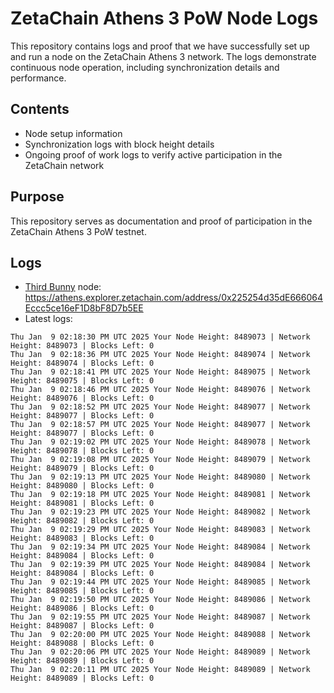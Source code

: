 # ZetaChain Athens 3 PoW Node Logs
This repository contains logs and proof that we have successfully set up and run a node on the ZetaChain Athens 3 network. The logs demonstrate continuous node operation, including synchronization details and performance.

## Contents
- Node setup information
- Synchronization logs with block height details
- Ongoing proof of work logs to verify active participation in the ZetaChain network

## Purpose
This repository serves as documentation and proof of participation in the ZetaChain Athens 3 PoW testnet.

## Logs

- [Third Bunny](https://thirdbunny.xyz/) node: https://athens.explorer.zetachain.com/address/0x225254d35dE666064Eccc5ce16eF1D8bF8D7b5EE
- Latest logs:
```
Thu Jan  9 02:18:30 PM UTC 2025 Your Node Height: 8489073 | Network Height: 8489073 | Blocks Left: 0
Thu Jan  9 02:18:36 PM UTC 2025 Your Node Height: 8489074 | Network Height: 8489074 | Blocks Left: 0
Thu Jan  9 02:18:41 PM UTC 2025 Your Node Height: 8489075 | Network Height: 8489075 | Blocks Left: 0
Thu Jan  9 02:18:46 PM UTC 2025 Your Node Height: 8489076 | Network Height: 8489076 | Blocks Left: 0
Thu Jan  9 02:18:52 PM UTC 2025 Your Node Height: 8489077 | Network Height: 8489077 | Blocks Left: 0
Thu Jan  9 02:18:57 PM UTC 2025 Your Node Height: 8489077 | Network Height: 8489077 | Blocks Left: 0
Thu Jan  9 02:19:02 PM UTC 2025 Your Node Height: 8489078 | Network Height: 8489078 | Blocks Left: 0
Thu Jan  9 02:19:08 PM UTC 2025 Your Node Height: 8489079 | Network Height: 8489079 | Blocks Left: 0
Thu Jan  9 02:19:13 PM UTC 2025 Your Node Height: 8489080 | Network Height: 8489080 | Blocks Left: 0
Thu Jan  9 02:19:18 PM UTC 2025 Your Node Height: 8489081 | Network Height: 8489081 | Blocks Left: 0
Thu Jan  9 02:19:23 PM UTC 2025 Your Node Height: 8489082 | Network Height: 8489082 | Blocks Left: 0
Thu Jan  9 02:19:29 PM UTC 2025 Your Node Height: 8489083 | Network Height: 8489083 | Blocks Left: 0
Thu Jan  9 02:19:34 PM UTC 2025 Your Node Height: 8489084 | Network Height: 8489084 | Blocks Left: 0
Thu Jan  9 02:19:39 PM UTC 2025 Your Node Height: 8489084 | Network Height: 8489084 | Blocks Left: 0
Thu Jan  9 02:19:44 PM UTC 2025 Your Node Height: 8489085 | Network Height: 8489085 | Blocks Left: 0
Thu Jan  9 02:19:50 PM UTC 2025 Your Node Height: 8489086 | Network Height: 8489086 | Blocks Left: 0
Thu Jan  9 02:19:55 PM UTC 2025 Your Node Height: 8489087 | Network Height: 8489087 | Blocks Left: 0
Thu Jan  9 02:20:00 PM UTC 2025 Your Node Height: 8489088 | Network Height: 8489088 | Blocks Left: 0
Thu Jan  9 02:20:06 PM UTC 2025 Your Node Height: 8489089 | Network Height: 8489089 | Blocks Left: 0
Thu Jan  9 02:20:11 PM UTC 2025 Your Node Height: 8489089 | Network Height: 8489089 | Blocks Left: 0
```
